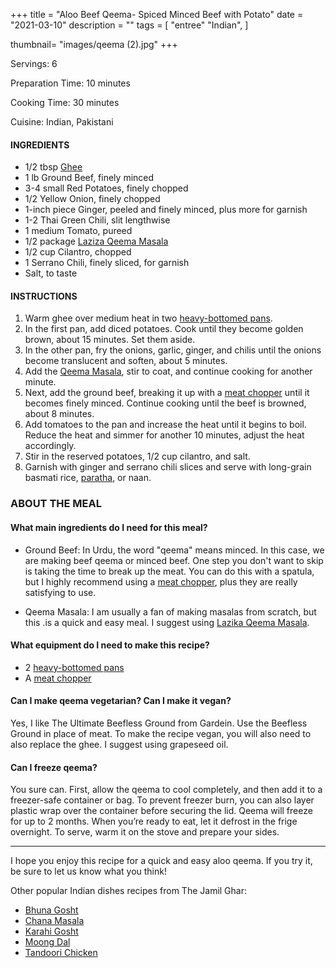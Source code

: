 +++
title = "Aloo Beef Qeema- Spiced Minced Beef with Potato"
date = "2021-03-10"
description = ""
tags = [
    "entree"
    "Indian",
 ]
   
thumbnail= "images/qeema (2).jpg"
+++

Servings: 6 <!--more-->

Preparation Time: 10 minutes 

Cooking Time: 30 minutes 

Cuisine: Indian, Pakistani

#### INGREDIENTS 

* 1/2 tbsp [Ghee](https://amzn.to/2ZkJkrW) 
* 1 lb Ground Beef, finely minced 
* 3-4 small Red Potatoes, finely chopped 
* 1/2 Yellow Onion, finely chopped 
* 1-inch piece Ginger, peeled and finely minced, plus more for garnish
* 1-2 Thai Green Chili, slit lengthwise 
* 1 medium Tomato, pureed 
* 1/2 package [Laziza Qeema Masala](https://amzn.to/3b4Y4B0)
* 1/2 cup Cilantro, chopped
* 1 Serrano Chili, finely sliced, for garnish
* Salt, to taste 

#### INSTRUCTIONS 

1. Warm ghee over medium heat in two [heavy-bottomed pans](https://amzn.to/3EXs3ZG).  
2. In the first pan, add diced potatoes. Cook until they become golden brown, about 15 minutes. Set them aside.
3. In the other pan, fry the onions, garlic, ginger, and chilis until the onions become translucent and soften, about 5 minutes. 
4. Add the [Qeema Masala](https://amzn.to/3b4Y4B0), stir to coat, and continue cooking for another minute.
5. Next, add the ground beef, breaking it up with a [meat chopper](https://amzn.to/2OoDZhv) until it becomes finely minced. Continue cooking until the beef is browned, about 8 minutes. 
6. Add tomatoes to the pan and increase the heat until it begins to boil. Reduce the heat and simmer for another 10 minutes, adjust the heat accordingly. 
7. Stir in the reserved potatoes, 1/2 cup cilantro, and salt. 
8. Garnish with ginger and serrano chili slices and serve with long-grain basmati rice, [paratha](https://www.jamilghar.com/recipe/paratha/), or naan. 

### ABOUT THE MEAL 

#### What main ingredients do I need for this meal? 

* Ground Beef: In Urdu, the word "qeema" means minced. In this case, we are making beef qeema or minced beef. One step you don't want to skip is taking the time to break up the meat. You can do this with a spatula, but I highly recommend using a [meat chopper](https://amzn.to/2OoDZhv), plus they are really satisfying to use.

* Qeema Masala: I am usually a fan of making masalas from scratch, but this .is a quick and easy meal. I suggest using [Lazika Qeema Masala](https://amzn.to/2Ohfras).

#### What equipment do I need to make this recipe?

* 2 [heavy-bottomed pans](https://amzn.to/3EXs3ZG)
* A [meat chopper](https://amzn.to/2OoDZhv)

#### Can I make qeema vegetarian? Can I make it vegan?

Yes, I like The Ultimate Beefless Ground from Gardein. Use the Beefless Ground in place of meat. To make the recipe vegan, you will also need to also replace the ghee. I suggest using grapeseed oil.

#### Can I freeze qeema?

You sure can. First, allow the qeema to cool completely, and then add it to a freezer-safe container or bag. To prevent freezer burn, you can also layer plastic wrap over the container before securing the lid. Qeema will freeze for up to 2 months. When you’re ready to eat, let it defrost in the frige overnight. To serve, warm it on the stove and prepare your sides.

----

I hope you enjoy this recipe for a quick and easy aloo qeema. If you try it, be sure to let us know what you think!

Other popular Indian dishes recipes from The Jamil Ghar:
* [Bhuna Gosht](https://www.jamilghar.com/recipe/bhuna_gosht/)
* [Chana Masala](https://www.jamilghar.com/recipe/chana_masala/)
* [Karahi Gosht](https://www.jamilghar.com/recipe/gosht_karahi/)
* [Moong Dal](https://www.jamilghar.com/recipe/moong_dal/)
* [Tandoori Chicken](https://www.jamilghar.com/recipe/tandoori_chicken/)
